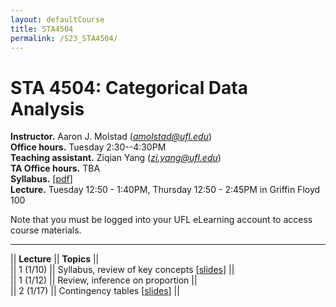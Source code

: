 ```yaml
---
layout: defaultCourse
title: STA4504
permalink: /S23_STA4504/
---
```


# STA 4504: Categorical Data Analysis  
**Instructor.** Aaron J. Molstad (*amolstad@ufl.edu*)  
**Office hours.** Tuesday 2:30--4:30PM    
**Teaching assistant.** Ziqian Yang (*zi.yang@ufl.edu*)  
**TA Office hours.** TBA  
**Syllabus.** [[pdf](https://ufl.instructure.com/files/74780507/download?download_frd=1)]  
**Lecture.** Tuesday 12:50 - 1:40PM, Thursday 12:50 - 2:45PM in Griffin Floyd 100   

Note that you must be logged into your UFL eLearning account to access course materials.   

---------------  

||  **Lecture** ||  **Topics** ||  
|| 1 (1/10)  || Syllabus, review of key concepts [[slides](https://ufl.instructure.com/files/75234905/download?download_frd=1)] ||   
|| 1 (1/12)  || Review, inference on proportion  ||   
|| 2 (1/17)  || Contingency tables [[slides](https://ufl.instructure.com/files/75234900/download?download_frd=1)] ||   

